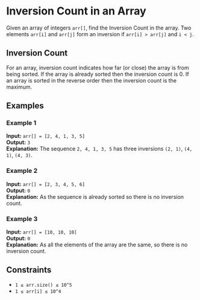 # Inversion Count in an Array

Given an array of integers `arr[]`, find the Inversion Count in the array. Two elements `arr[i]` and `arr[j]` form an inversion if `arr[i] > arr[j]` and `i < j`.

## Inversion Count

For an array, inversion count indicates how far (or close) the array is from being sorted. If the array is already sorted then the inversion count is 0. If an array is sorted in the reverse order then the inversion count is the maximum.

## Examples

### Example 1
**Input:** `arr[] = [2, 4, 1, 3, 5]`  
**Output:** `3`  
**Explanation:** The sequence `2, 4, 1, 3, 5` has three inversions `(2, 1)`, `(4, 1)`, `(4, 3)`.

### Example 2
**Input:** `arr[] = [2, 3, 4, 5, 6]`  
**Output:** `0`  
**Explanation:** As the sequence is already sorted so there is no inversion count.

### Example 3
**Input:** `arr[] = [10, 10, 10]`  
**Output:** `0`  
**Explanation:** As all the elements of the array are the same, so there is no inversion count.

## Constraints
- `1 ≤ arr.size() ≤ 10^5`
- `1 ≤ arr[i] ≤ 10^4`